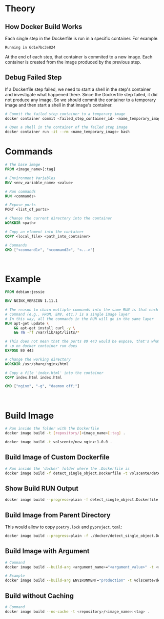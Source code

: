 # Theory
## How Docker Build Works
Each single step in the Dockerfile is run in a specific container. For example:
``` bash
Running in 6d1e7bc3e824
```
At the end of each step, that container is commited to a new image. 
Each container is created from the image produced by the previous step.

## Debug Failed Step
If a Dockerfile step failed, we need to start a shell in the step's container and investigate what happened there.
Since the Dockerfile step failed, it did not produce any image. So we should commit the container to a temporary image
and then start a shell in that image's container.

``` bash
# Commit the failed step container to a temporary image
docker container commit <failed_step_container_id> <name_temporary_image>

# Open a shell in the container of the failed step image
docker container run -it --rm <name_temporary_image> bash
```

# Commands
``` dockerfile
# The base image
FROM <image_name>[:tag]

# Environment Variables
ENV <env_variable_name> <value>

# Run commands
RUN <commands>

# Expose ports
PORT <list_of_ports>

# Change the current directory into the container
WORKDIR <path>

# Copy an element into the container
COPY <local_file> <path_into_container>

# Commands
CMD ["<command1>", "<command2>", "<...>"]
```

<br>

# Example
``` dockerfile
FROM debian:jessie

ENV NGINX_VERSION 1.11.1

# The reason to chain multiple commands into the same RUN is that each Dockerfile
# command (e.g., FROM, ENV, etc.) is a single image layer
# In this way, all the commands in the RUN will go in the same layer
RUN apt-get update \
    && apt-get install curl -y \
    && rm -rf /var/lib/apt/lists/*

# This does not mean that the ports 80 443 would be expose, that's what the
# -p on docker container run does
EXPOSE 80 443

# Change the working directory
WORKDIR /usr/share/nginx/html

# Copy a file 'index.html' into the container
COPY index.html index.html

CMD ["nginx", "-g", "daemon off;"]
```

<br>


# Build Image
``` bash
# Run inside the folder with the Dockerfile
docker image build -t [repository/]<image_name>[:tag] .

docker image build -t volscente/new_nginx:1.0.0 .
```

## Build Image of Custom Dockerfile
``` bash
# Run inside the 'docker' folder where the .Dockerfile is
docker image build -f detect_single_object.Dockerfile -t volscente/detect_single_object:0.0.2 .
```

## Show Build RUN Output
``` bash
docker image build --progress=plain -f detect_single_object.Dockerfile -t volscente/detect_single_object:0.0.2 .
```

## Build Image from Parent Directory
This would allow to copy `poetry.lock` and `pyproject.toml`:
``` bash
docker image build --progress=plain -f ./docker/detect_single_object.Dockerfile -t <repository>/<image_name>:<tag> .
```

## Build Image with Argument
``` bash
# Command
docker image build --build-arg <argument_name>="<argument_value>" -t <repository>/<image_name>:<tag> .

# Example
docker image build --build-arg ENVIRONMENT="production" -t volscente/detect_single_object:0.0.1
```

## Build without Caching
``` bash
# Command
docker image build --no-cache -t <repository>/<image_name>:<tag> .
```
